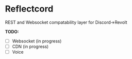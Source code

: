 # Reflectcord

REST and Websocket compatability layer for Discord->Revolt

**TODO:**
- [ ] Websocket (in progress)
- [ ] CDN (in progress)
- [ ] Voice
